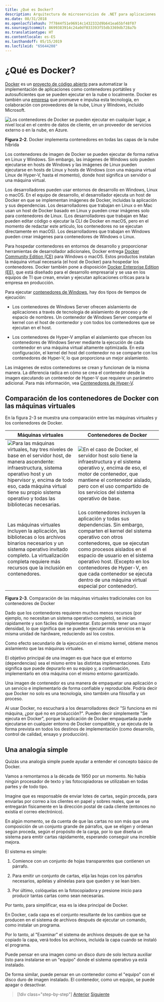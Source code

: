 ```yaml
---
title: ¿Qué es Docker?
description: Arquitectura de microservicios de .NET para aplicaciones .NET en contenedor | ¿Qué es Docker?
ms.date: 08/31/2018
ms.openlocfilehash: 7f7844f51e96914c1432332d9b641ea65bf48f07
ms.sourcegitcommit: 8699383914c24a0df033393f55db3369db728a7b
ms.translationtype: HT
ms.contentlocale: es-ES
ms.lasthandoff: 05/15/2019
ms.locfileid: "65644208"
---
```

# <a name="what-is-docker"></a>¿Qué es Docker?

[Docker](https://www.docker.com/) es un [proyecto de código abierto](https://github.com/docker/docker) para automatizar la implementación de aplicaciones como contenedores portátiles y autosuficientes que se pueden ejecutar en la nube o localmente. Docker es también una [empresa](https://www.docker.com/) que promueve e impulsa esta tecnología, en colaboración con proveedores de la nube, Linux y Windows, incluido Microsoft.

![Los contenedores de Docker se pueden ejecutar en cualquier lugar, a nivel local en el centro de datos de cliente, en un proveedor de servicios externo o en la nube, en Azure.](./media/image2.png)

**Figura 2-2**. Docker implementa contenedores en todas las capas de la nube híbrida

Los contenedores de imagen de Docker se pueden ejecutar de forma nativa en Linux y Windows. Sin embargo, las imágenes de Windows solo pueden ejecutarse en hosts de Windows y las imágenes de Linux pueden ejecutarse en hosts de Linux y hosts de Windows (con una máquina virtual Linux de Hyper-V, hasta el momento), donde host significa un servidor o una máquina virtual.

Los desarrolladores pueden usar entornos de desarrollo en Windows, Linux o macOS. En el equipo de desarrollo, el desarrollador ejecuta un host de Docker en que se implementan imágenes de Docker, incluidas la aplicación y sus dependencias. Los desarrolladores que trabajan en Linux o en Mac usan un host de Docker basado en Linux y pueden crear imágenes solo para contenedores de Linux. (Los desarrolladores que trabajan en Mac pueden editar código o ejecutar la CLI de Docker en macOS, pero en el momento de redactar este artículo, los contenedores no se ejecutan directamente en macOS). Los desarrolladores que trabajan en Windows pueden crear imágenes para contenedores de Windows o Linux.

Para hospedar contenedores en entornos de desarrollo y proporcionar herramientas de desarrollador adicionales, Docker entrega [Docker Community Edition (CE)](https://www.docker.com/community-edition) para Windows o macOS. Estos productos instalan la máquina virtual necesaria (el host de Docker) para hospedar los contenedores. Docker también pone a disposición [Docker Enterprise Edition (EE)](https://www.docker.com/enterprise-edition), que está diseñado para el desarrollo empresarial y se usa en los equipos de TI que crean, envían y ejecutan aplicaciones críticas para la empresa en producción.

Para ejecutar [contenedores de Windows](/virtualization/windowscontainers/about/), hay dos tipos de tiempos de ejecución:

- Los contenedores de Windows Server ofrecen aislamiento de aplicaciones a través de tecnología de aislamiento de proceso y de espacio de nombres. Un contenedor de Windows Server comparte el kernel con el host de contenedor y con todos los contenedores que se ejecutan en el host.

- Los contenedores de Hyper-V amplían el aislamiento que ofrecen los contenedores de Windows Server mediante la ejecución de cada contenedor en una máquina virtual altamente optimizada. En esta configuración, el kernel del host del contenedor no se comparte con los contenedores de Hyper-V, lo que proporciona un mejor aislamiento.

Las imágenes de estos contenedores se crean y funcionan de la misma manera. La diferencia radica en cómo se crea el contenedor desde la imagen ejecutando un contenedor de Hyper-V que requiere un parámetro adicional. Para más información, vea [Contenedores de Hyper-V](https://docs.microsoft.com/virtualization/windowscontainers/manage-containers/hyperv-container).

## <a name="comparing-docker-containers-with-virtual-machines"></a>Comparación de los contenedores de Docker con las máquinas virtuales

En la figura 2-3 se muestra una comparación entre las máquinas virtuales y los contenedores de Docker.

| Máquinas virtuales | Contenedores de Docker |
| -----------------| ------------------|
|![Para las máquinas virtuales, hay tres niveles de base en el servidor host, de manera ascendente: infraestructura, sistema operativo host y un hipervisor y, encima de todo eso, cada máquina virtual tiene su propio sistema operativo y todas las bibliotecas necesarias.](./media/image3.png)|![En el caso de Docker, el servidor host solo tiene la infraestructura y el sistema operativo y, encima de eso, el motor de contenedor, que mantiene el contenedor aislado, pero con el uso compartido de los servicios del sistema operativo de base.](./media/image4.png)|
|Las máquinas virtuales incluyen la aplicación, las bibliotecas o los archivos binarios necesarios y un sistema operativo invitado completo. La virtualización completa requiere más recursos que la inclusión en contenedores. | Los contenedores incluyen la aplicación y todas sus dependencias. Sin embargo, comparten el kernel del sistema operativo con otros contenedores, que se ejecutan como procesos aislados en el espacio de usuario en el sistema operativo host. (Excepto en los contenedores de Hyper-V, en que cada contenedor se ejecuta dentro de una máquina virtual especial por contenedor). |

**Figura 2-3**. Comparación de las máquinas virtuales tradicionales con los contenedores de Docker

Dado que los contenedores requieren muchos menos recursos (por ejemplo, no necesitan un sistema operativo completo), se inician rápidamente y son fáciles de implementar. Esto permite tener una mayor densidad, lo que significa que se pueden ejecutar más servicios en la misma unidad de hardware, reduciendo así los costos.

Como efecto secundario de la ejecución en el mismo kernel, obtiene menos aislamiento que las máquinas virtuales.

El objetivo principal de una imagen es que hace que el entorno (dependencias) sea el mismo entre las distintas implementaciones. Esto significa que puede depurarlo en su equipo y, a continuación, implementarlo en otra máquina con el mismo entorno garantizado.

Una imagen de contenedor es una manera de empaquetar una aplicación o un servicio e implementarlo de forma confiable y reproducible. Podría decir que Docker no solo es una tecnología, sino también una filosofía y un proceso.

Al usar Docker, no escuchará a los desarrolladores decir "Si funciona en mi máquina, ¿por qué no en producción?". Pueden decir simplemente "Se ejecuta en Docker", porque la aplicación de Docker empaquetada puede ejecutarse en cualquier entorno de Docker compatible, y se ejecuta de la forma prevista en todos los destinos de implementación (como desarrollo, control de calidad, ensayo y producción).

## <a name="a-simple-analogy"></a>Una analogía simple

Quizás una analogía simple puede ayudar a entender el concepto básico de Docker.

Vamos a remontarnos a la década de 1950 por un momento. No había ningún procesador de texto y las fotocopiadoras se utilizaban en todas partes y de todo tipo.

Imagine que es responsable de enviar lotes de cartas, según proceda, para enviarlas por correo a los clientes en papel y sobres reales, que se entregarán físicamente en la dirección postal de cada cliente (entonces no existía el correo electrónico).

En algún momento, se da cuenta de que las cartas no son más que una composición de un conjunto grande de párrafos, que se eligen y ordenan según proceda, según el propósito de la carga, por lo que diseña un sistema para emitir cartas rápidamente, esperando conseguir una increíble mejora.

El sistema es simple:

1. Comience con un conjunto de hojas transparentes que contienen un párrafo.

2. Para emitir un conjunto de cartas, elija las hojas con los párrafos necesarios, apílelas y alinéelas para que queden y se lean bien.

3. Por último, colóquelas en la fotocopiadora y presione inicio para producir tantas cartas como sean necesarias.

Por tanto, para simplificar, esa es la idea principal de Docker.

En Docker, cada capa es el conjunto resultante de los cambios que se producen en el sistema de archivos después de ejecutar un comando, como instalar un programa.

Por lo tanto, al "Examinar" el sistema de archivos después de que se ha copiado la capa, verá todos los archivos, incluida la capa cuando se instaló el programa.

Puede pensar en una imagen como un disco duro de solo lectura auxiliar listo para instalarse en un "equipo" donde el sistema operativo ya está instalado.

De forma similar, puede pensar en un contenedor como el "equipo" con el disco duro de imagen instalado. El contenedor, como un equipo, se puede apagar o desactivar.

>[!div class="step-by-step"]
>[Anterior](index.md)
>[Siguiente](docker-terminology.md)
